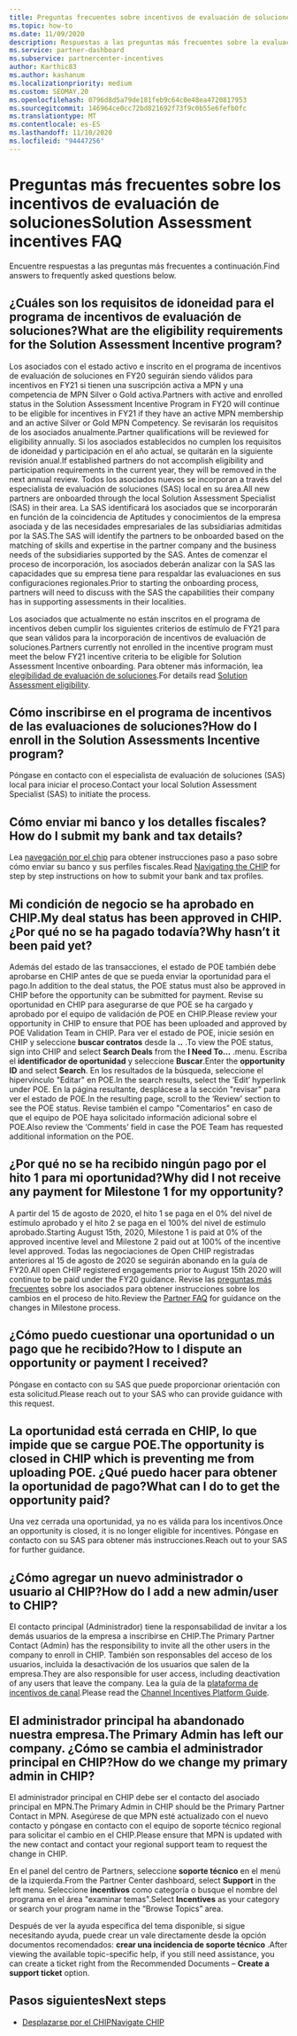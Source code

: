 ```yaml
---
title: Preguntas frecuentes sobre incentivos de evaluación de soluciones
ms.topic: how-to
ms.date: 11/09/2020
description: Respuestas a las preguntas más frecuentes sobre la evaluación de soluciones
ms.service: partner-dashboard
ms.subservice: partnercenter-incentives
author: Karthic83
ms.author: kashanum
ms.localizationpriority: medium
ms.custom: SEOMAY.20
ms.openlocfilehash: 0796d8d5a79de181feb9c64c0e48ea4720817953
ms.sourcegitcommit: 146964ce0cc72bd821692f73f9c0b55e6fefb0fc
ms.translationtype: MT
ms.contentlocale: es-ES
ms.lasthandoff: 11/10/2020
ms.locfileid: "94447256"
---
```

# <a name="solution-assessment-incentives-faq"></a><span data-ttu-id="dc172-103">Preguntas más frecuentes sobre los incentivos de evaluación de soluciones</span><span class="sxs-lookup"><span data-stu-id="dc172-103">Solution Assessment incentives FAQ</span></span>

<span data-ttu-id="dc172-104">Encuentre respuestas a las preguntas más frecuentes a continuación.</span><span class="sxs-lookup"><span data-stu-id="dc172-104">Find answers to frequently asked questions below.</span></span>

## <a name="what-are-the-eligibility-requirements-for-the-solution-assessment-incentive-program"></a><span data-ttu-id="dc172-105">¿Cuáles son los requisitos de idoneidad para el programa de incentivos de evaluación de soluciones?</span><span class="sxs-lookup"><span data-stu-id="dc172-105">What are the eligibility requirements for the Solution Assessment Incentive program?</span></span>

<span data-ttu-id="dc172-106">Los asociados con el estado activo e inscrito en el programa de incentivos de evaluación de soluciones en FY20 seguirán siendo válidos para incentivos en FY21 si tienen una suscripción activa a MPN y una competencia de MPN Silver o Gold activa.</span><span class="sxs-lookup"><span data-stu-id="dc172-106">Partners with active and enrolled status in the Solution Assessment Incentive Program in FY20 will continue to be eligible for incentives in FY21 if they have an active MPN membership and an active Silver or Gold MPN Competency.</span></span> <span data-ttu-id="dc172-107">Se revisarán los requisitos de los asociados anualmente.</span><span class="sxs-lookup"><span data-stu-id="dc172-107">Partner qualifications will be reviewed for eligibility annually.</span></span>  <span data-ttu-id="dc172-108">Si los asociados establecidos no cumplen los requisitos de idoneidad y participación en el año actual, se quitarán en la siguiente revisión anual.</span><span class="sxs-lookup"><span data-stu-id="dc172-108">If established partners do not accomplish eligibility and participation requirements in the current year, they will be removed in the next annual review.</span></span>  <span data-ttu-id="dc172-109">Todos los asociados nuevos se incorporan a través del especialista de evaluación de soluciones (SAS) local en su área.</span><span class="sxs-lookup"><span data-stu-id="dc172-109">All new partners are onboarded through the local Solution Assessment Specialist (SAS) in their area.</span></span>  <span data-ttu-id="dc172-110">La SAS identificará los asociados que se incorporarán en función de la coincidencia de Aptitudes y conocimientos de la empresa asociada y de las necesidades empresariales de las subsidiarias admitidas por la SAS.</span><span class="sxs-lookup"><span data-stu-id="dc172-110">The SAS will identify the partners to be onboarded based on the matching of skills and expertise in the partner company and the business needs of the subsidiaries supported by the SAS.</span></span>
<span data-ttu-id="dc172-111">Antes de comenzar el proceso de incorporación, los asociados deberán analizar con la SAS las capacidades que su empresa tiene para respaldar las evaluaciones en sus configuraciones regionales.</span><span class="sxs-lookup"><span data-stu-id="dc172-111">Prior to starting the onboarding process, partners will need to discuss with the SAS the capabilities their company has in supporting assessments in their localities.</span></span> 

<span data-ttu-id="dc172-112">Los asociados que actualmente no están inscritos en el programa de incentivos deben cumplir los siguientes criterios de estímulo de FY21 para que sean válidos para la incorporación de incentivos de evaluación de soluciones.</span><span class="sxs-lookup"><span data-stu-id="dc172-112">Partners currently not enrolled in the incentive program must meet the below FY21 incentive criteria to be eligible for Solution Assessment Incentive onboarding.</span></span> <span data-ttu-id="dc172-113">Para obtener más información, lea [elegibilidad de evaluación de soluciones](chip-solutions-assessment-eligible.md).</span><span class="sxs-lookup"><span data-stu-id="dc172-113">For details read [Solution Assessment eligibility](chip-solutions-assessment-eligible.md).</span></span>

## <a name="how-do-i-enroll-in-the-solution-assessments-incentive-program"></a><span data-ttu-id="dc172-114">Cómo inscribirse en el programa de incentivos de las evaluaciones de soluciones?</span><span class="sxs-lookup"><span data-stu-id="dc172-114">How do I enroll in the Solution Assessments Incentive program?</span></span>

<span data-ttu-id="dc172-115">Póngase en contacto con el especialista de evaluación de soluciones (SAS) local para iniciar el proceso.</span><span class="sxs-lookup"><span data-stu-id="dc172-115">Contact your local Solution Assessment Specialist (SAS) to initiate the process.</span></span>

## <a name="how-do-i-submit-my-bank-and-tax-details"></a><span data-ttu-id="dc172-116">Cómo enviar mi banco y los detalles fiscales?</span><span class="sxs-lookup"><span data-stu-id="dc172-116">How do I submit my bank and tax details?</span></span>

<span data-ttu-id="dc172-117">Lea [navegación por el chip](chip-intro.md) para obtener instrucciones paso a paso sobre cómo enviar su banco y sus perfiles fiscales.</span><span class="sxs-lookup"><span data-stu-id="dc172-117">Read [Navigating the CHIP](chip-intro.md) for step by step instructions on how to submit your bank and tax profiles.</span></span>

## <a name="my-deal-status-has-been-approved-in-chip-why-hasnt-it-been-paid-yet"></a><span data-ttu-id="dc172-118">Mi condición de negocio se ha aprobado en CHIP.</span><span class="sxs-lookup"><span data-stu-id="dc172-118">My deal status has been approved in CHIP.</span></span> <span data-ttu-id="dc172-119">¿Por qué no se ha pagado todavía?</span><span class="sxs-lookup"><span data-stu-id="dc172-119">Why hasn’t it been paid yet?</span></span>

<span data-ttu-id="dc172-120">Además del estado de las transacciones, el estado de POE también debe aprobarse en CHIP antes de que se pueda enviar la oportunidad para el pago.</span><span class="sxs-lookup"><span data-stu-id="dc172-120">In addition to the deal status, the POE status must also be approved in CHIP before the opportunity can be submitted for payment.</span></span> <span data-ttu-id="dc172-121">Revise su oportunidad en CHIP para asegurarse de que POE se ha cargado y aprobado por el equipo de validación de POE en CHIP.</span><span class="sxs-lookup"><span data-stu-id="dc172-121">Please review your opportunity in CHIP to ensure that POE has been uploaded and approved by POE Validation Team in CHIP.</span></span> <span data-ttu-id="dc172-122">Para ver el estado de POE, inicie sesión en CHIP y seleccione **buscar contratos** desde la **..** .</span><span class="sxs-lookup"><span data-stu-id="dc172-122">To view the POE status, sign into CHIP and select **Search Deals** from the **I Need To…**</span></span> <span data-ttu-id="dc172-123">.</span><span class="sxs-lookup"><span data-stu-id="dc172-123">menu.</span></span> <span data-ttu-id="dc172-124">Escriba el **identificador de oportunidad** y seleccione **Buscar**.</span><span class="sxs-lookup"><span data-stu-id="dc172-124">Enter the **opportunity ID** and select **Search**.</span></span> <span data-ttu-id="dc172-125">En los resultados de la búsqueda, seleccione el hipervínculo "Editar" en POE.</span><span class="sxs-lookup"><span data-stu-id="dc172-125">In the search results, select the ‘Edit’ hyperlink under POE.</span></span> <span data-ttu-id="dc172-126">En la página resultante, desplácese a la sección "revisar" para ver el estado de POE.</span><span class="sxs-lookup"><span data-stu-id="dc172-126">In the resulting page, scroll to the ‘Review’ section to see the POE status.</span></span> <span data-ttu-id="dc172-127">Revise también el campo "Comentarios" en caso de que el equipo de POE haya solicitado información adicional sobre el POE.</span><span class="sxs-lookup"><span data-stu-id="dc172-127">Also review the ‘Comments’ field in case the POE Team has requested additional information on the POE.</span></span>

## <a name="why-did-i-not-receive-any-payment-for-milestone-1-for-my-opportunity"></a><span data-ttu-id="dc172-128">¿Por qué no se ha recibido ningún pago por el hito 1 para mi oportunidad?</span><span class="sxs-lookup"><span data-stu-id="dc172-128">Why did I not receive any payment for Milestone 1 for my opportunity?</span></span>

<span data-ttu-id="dc172-129">A partir del 15 de agosto de 2020, el hito 1 se paga en el 0% del nivel de estímulo aprobado y el hito 2 se paga en el 100% del nivel de estímulo aprobado.</span><span class="sxs-lookup"><span data-stu-id="dc172-129">Starting August 15th, 2020, Milestone 1 is paid at 0% of the approved incentive level and Milestone 2 paid out at 100% of the incentive level approved.</span></span> <span data-ttu-id="dc172-130">Todas las negociaciones de Open CHIP registradas anteriores al 15 de agosto de 2020 se seguirán abonando en la guía de FY20.</span><span class="sxs-lookup"><span data-stu-id="dc172-130">All open CHIP registered engagements prior to August 15th 2020 will continue to be paid under the FY20 guidance.</span></span> <span data-ttu-id="dc172-131">Revise las [preguntas más frecuentes](https://assetsprod.microsoft.com/solution-assessment-incentive-program-faq.pdf) sobre los asociados para obtener instrucciones sobre los cambios en el proceso de hito.</span><span class="sxs-lookup"><span data-stu-id="dc172-131">Review the [Partner FAQ](https://assetsprod.microsoft.com/solution-assessment-incentive-program-faq.pdf) for guidance on the changes in Milestone process.</span></span>

## <a name="how-to-i-dispute-an-opportunity-or-payment-i-received"></a><span data-ttu-id="dc172-132">¿Cómo puedo cuestionar una oportunidad o un pago que he recibido?</span><span class="sxs-lookup"><span data-stu-id="dc172-132">How to I dispute an opportunity or payment I received?</span></span>

<span data-ttu-id="dc172-133">Póngase en contacto con su SAS que puede proporcionar orientación con esta solicitud.</span><span class="sxs-lookup"><span data-stu-id="dc172-133">Please reach out to your SAS who can provide guidance with this request.</span></span>

## <a name="the-opportunity-is-closed-in-chip-which-is-preventing-me-from-uploading-poe-what-can-i-do-to-get-the-opportunity-paid"></a><span data-ttu-id="dc172-134">La oportunidad está cerrada en CHIP, lo que impide que se cargue POE.</span><span class="sxs-lookup"><span data-stu-id="dc172-134">The opportunity is closed in CHIP which is preventing me from uploading POE.</span></span> <span data-ttu-id="dc172-135">¿Qué puedo hacer para obtener la oportunidad de pago?</span><span class="sxs-lookup"><span data-stu-id="dc172-135">What can I do to get the opportunity paid?</span></span>

<span data-ttu-id="dc172-136">Una vez cerrada una oportunidad, ya no es válida para los incentivos.</span><span class="sxs-lookup"><span data-stu-id="dc172-136">Once an opportunity is closed, it is no longer eligible for incentives.</span></span> <span data-ttu-id="dc172-137">Póngase en contacto con su SAS para obtener más instrucciones.</span><span class="sxs-lookup"><span data-stu-id="dc172-137">Reach out to your SAS for further guidance.</span></span>

## <a name="how-do-i-add-a-new-adminuser-to-chip"></a><span data-ttu-id="dc172-138">¿Cómo agregar un nuevo administrador o usuario al CHIP?</span><span class="sxs-lookup"><span data-stu-id="dc172-138">How do I add a new admin/user to CHIP?</span></span>

<span data-ttu-id="dc172-139">El contacto principal (Administrador) tiene la responsabilidad de invitar a los demás usuarios de la empresa a inscribirse en CHIP.</span><span class="sxs-lookup"><span data-stu-id="dc172-139">The Primary Partner Contact (Admin) has the responsibility to invite all the other users in the company to enroll in CHIP.</span></span> <span data-ttu-id="dc172-140">También son responsables del acceso de los usuarios, incluida la desactivación de los usuarios que salen de la empresa.</span><span class="sxs-lookup"><span data-stu-id="dc172-140">They are also responsible for user access, including deactivation of any users that leave the company.</span></span> <span data-ttu-id="dc172-141">Lea la guía de la [plataforma de incentivos de canal](chip-intro.md).</span><span class="sxs-lookup"><span data-stu-id="dc172-141">Please read the [Channel Incentives Platform Guide](chip-intro.md).</span></span>

## <a name="the-primary-admin-has-left-our-company-how-do-we-change-my-primary-admin-in-chip"></a><span data-ttu-id="dc172-142">El administrador principal ha abandonado nuestra empresa.</span><span class="sxs-lookup"><span data-stu-id="dc172-142">The Primary Admin has left our company.</span></span> <span data-ttu-id="dc172-143">¿Cómo se cambia el administrador principal en CHIP?</span><span class="sxs-lookup"><span data-stu-id="dc172-143">How do we change my primary admin in CHIP?</span></span>

<span data-ttu-id="dc172-144">El administrador principal en CHIP debe ser el contacto del asociado principal en MPN.</span><span class="sxs-lookup"><span data-stu-id="dc172-144">The Primary Admin in CHIP should be the Primary Partner Contact in MPN.</span></span> <span data-ttu-id="dc172-145">Asegúrese de que MPN esté actualizado con el nuevo contacto y póngase en contacto con el equipo de soporte técnico regional para solicitar el cambio en el CHIP.</span><span class="sxs-lookup"><span data-stu-id="dc172-145">Please ensure that MPN is updated with the new contact and contact your regional support team to request the change in CHIP.</span></span>

<span data-ttu-id="dc172-146">En el panel del centro de Partners, seleccione **soporte técnico** en el menú de la izquierda.</span><span class="sxs-lookup"><span data-stu-id="dc172-146">From the Partner Center dashboard, select **Support** in the left menu.</span></span> <span data-ttu-id="dc172-147">Seleccione **incentivos** como categoría o busque el nombre del programa en el área "examinar temas".</span><span class="sxs-lookup"><span data-stu-id="dc172-147">Select **Incentives** as your category or search your program name in the “Browse Topics” area.</span></span>

<span data-ttu-id="dc172-148">Después de ver la ayuda específica del tema disponible, si sigue necesitando ayuda, puede crear un vale directamente desde la opción documentos recomendados: **crear una incidencia de soporte técnico** .</span><span class="sxs-lookup"><span data-stu-id="dc172-148">After viewing the available topic-specific help, if you still need assistance, you can create a ticket right from the Recommended Documents – **Create a support ticket** option.</span></span>

## <a name="next-steps"></a><span data-ttu-id="dc172-149">Pasos siguientes</span><span class="sxs-lookup"><span data-stu-id="dc172-149">Next steps</span></span>

- [<span data-ttu-id="dc172-150">Desplazarse por el CHIP</span><span class="sxs-lookup"><span data-stu-id="dc172-150">Navigate CHIP</span></span>](chip-intro.md)
